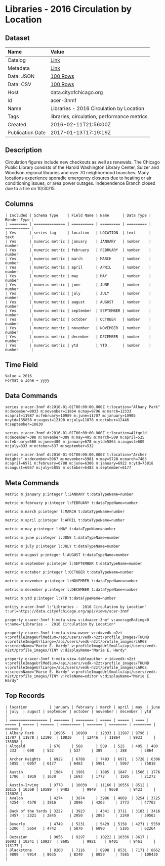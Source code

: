 # Libraries - 2016 Circulation by Location

## Dataset

| Name | Value |
| :--- | :---- |
| Catalog | [Link](https://catalog.data.gov/dataset/libraries-2016-circulation-by-location) |
| Metadata | [Link](https://data.cityofchicago.org/api/views/acer-3nmf) |
| Data: JSON | [100 Rows](https://data.cityofchicago.org/api/views/acer-3nmf/rows.json?max_rows=100) |
| Data: CSV | [100 Rows](https://data.cityofchicago.org/api/views/acer-3nmf/rows.csv?max_rows=100) |
| Host | data.cityofchicago.org |
| Id | acer-3nmf |
| Name | Libraries - 2016 Circulation by Location |
| Tags | libraries, circulation, performance metrics |
| Created | 2016-02-11T21:56:00Z |
| Publication Date | 2017-01-13T17:19:19Z |

## Description

Circulation figures include new checkouts as well as renewals. The Chicago Public Library consists of the Harold Washington Library Center, Sulzer and Woodson regional libraries and over 70 neighborhood branches. Many locations experience sporadic emergency closures due to heating or air conditioning issues, or area power outages. Independence Branch closed due to a fire on 10/30/15.

## Columns

```ls
| Included | Schema Type    | Field Name | Name      | Data Type | Render Type |
| ======== | ============== | ========== | ========= | ========= | =========== |
| Yes      | series tag     | location   | LOCATION  | text      | text        |
| Yes      | numeric metric | january    | JANUARY   | number    | number      |
| Yes      | numeric metric | february   | FEBRUARY  | number    | number      |
| Yes      | numeric metric | march      | MARCH     | number    | number      |
| Yes      | numeric metric | april      | APRIL     | number    | number      |
| Yes      | numeric metric | may        | MAY       | number    | number      |
| Yes      | numeric metric | june       | JUNE      | number    | number      |
| Yes      | numeric metric | july       | JULY      | number    | number      |
| Yes      | numeric metric | august     | AUGUST    | number    | number      |
| Yes      | numeric metric | september  | SEPTEMBER | number    | number      |
| Yes      | numeric metric | october    | OCTOBER   | number    | number      |
| Yes      | numeric metric | november   | NOVEMBER  | number    | number      |
| Yes      | numeric metric | december   | DECEMBER  | number    | number      |
| Yes      | numeric metric | ytd        | YTD       | number    | number      |
```

## Time Field

```ls
Value = 2016
Format & Zone = yyyy
```

## Data Commands

```ls
series e:acer-3nmf d:2016-01-01T00:00:00.000Z t:location="Albany Park" m:december=8933 m:november=11864 m:may=9796 m:march=12333 m:april=11987 m:february=10989 m:june=11707 m:january=10905 m:ytd=135858 m:august=12190 m:july=11878 m:october=12446 m:september=10830

series e:acer-3nmf d:2016-01-01T00:00:00.000Z t:location=Altgeld m:december=388 m:november=389 m:may=405 m:march=509 m:april=525 m:february=568 m:june=400 m:january=678 m:ytd=5864 m:august=600 m:july=333 m:october=537 m:september=532

series e:acer-3nmf d:2016-01-01T00:00:00.000Z t:location="Archer Heights" m:december=5067 m:november=5981 m:may=5728 m:march=7483 m:april=6971 m:february=6788 m:june=6306 m:january=6922 m:ytd=75818 m:august=6057 m:july=5855 m:october=6483 m:september=6177
```

## Meta Commands

```ls
metric m:january p:integer l:JANUARY t:dataTypeName=number

metric m:february p:integer l:FEBRUARY t:dataTypeName=number

metric m:march p:integer l:MARCH t:dataTypeName=number

metric m:april p:integer l:APRIL t:dataTypeName=number

metric m:may p:integer l:MAY t:dataTypeName=number

metric m:june p:integer l:JUNE t:dataTypeName=number

metric m:july p:integer l:JULY t:dataTypeName=number

metric m:august p:integer l:AUGUST t:dataTypeName=number

metric m:september p:integer l:SEPTEMBER t:dataTypeName=number

metric m:october p:integer l:OCTOBER t:dataTypeName=number

metric m:november p:integer l:NOVEMBER t:dataTypeName=number

metric m:december p:integer l:DECEMBER t:dataTypeName=number

metric m:ytd p:integer l:YTD t:dataTypeName=number

entity e:acer-3nmf l:"Libraries -  2016 Circulation by Location" t:url=https://data.cityofchicago.org/api/views/acer-3nmf

property e:acer-3nmf t:meta.view v:id=acer-3nmf v:averageRating=0 v:name="Libraries -  2016 Circulation by Location"

property e:acer-3nmf t:meta.view.owner v:id=vedk-n2zt v:profileImageUrlMedium=/api/users/vedk-n2zt/profile_images/THUMB v:profileImageUrlLarge=/api/users/vedk-n2zt/profile_images/LARGE v:screenName="Marie E. Hardy" v:profileImageUrlSmall=/api/users/vedk-n2zt/profile_images/TINY v:displayName="Marie E. Hardy"

property e:acer-3nmf t:meta.view.tableauthor v:id=vedk-n2zt v:profileImageUrlMedium=/api/users/vedk-n2zt/profile_images/THUMB v:profileImageUrlLarge=/api/users/vedk-n2zt/profile_images/LARGE v:screenName="Marie E. Hardy" v:profileImageUrlSmall=/api/users/vedk-n2zt/profile_images/TINY v:roleName=editor v:displayName="Marie E. Hardy"
```

## Top Records

```ls
| location          | january | february | march | april | may  | june  | july  | august | september | october | november | december | ytd    | 
| ================= | ======= | ======== | ===== | ===== | ==== | ===== | ===== | ====== | ========= | ======= | ======== | ======== | ====== | 
| Albany Park       | 10905   | 10989    | 12333 | 11987 | 9796 | 11707 | 11878 | 12190  | 10830     | 12446   | 11864    | 8933     | 135858 | 
| Altgeld           | 678     | 568      | 509   | 525   | 405  | 400   | 333   | 600    | 532       | 537     | 389      | 388      | 5864   | 
| Archer Heights    | 6922    | 6788     | 7483  | 6971  | 5728 | 6306  | 5855  | 6057   | 6177      | 6483    | 5981     | 5067     | 75818  | 
| Austin            | 1984    | 1901     | 1885  | 1847  | 1566 | 1776  | 1786  | 1919   | 1638      | 1693    | 1772     | 1505     | 21272  | 
| Austin-Irving     | 9778    | 10030    | 11160 | 10556 | 8512 | 10115 | 10368 | 10589  | 9482      | 9949    | 9058     | 8423     | 118020 | 
| Avalon            | 4274    | 3874     | 3986  | 4069  | 3254 | 3725  | 4254  | 4578   | 3816      | 3896    | 4203     | 3773     | 47702  | 
| Back of the Yards | 3222    | 3923     | 4341  | 3711  | 3183 | 3416  | 3457  | 3321   | 2845      | 2950    | 2893     | 2240     | 39502  | 
| Beverly           | 4749    | 5231     | 5429  | 5158  | 4271 | 5559  | 5206  | 5654   | 4742      | 5070    | 6090     | 5105     | 62264  | 
| Bezazian          | 9056    | 9297     | 10222 | 10336 | 8617 | 10093 | 10241 | 10927  | 9605      | 9921    | 8401     | 8461     | 115177 | 
| Blackstone        | 8200    | 7116     | 8998  | 8531  | 7171 | 8662  | 9809  | 9914   | 8035      | 8340    | 8059     | 7585     | 100420 | 
```
